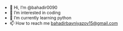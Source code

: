 - 👋 Hi, I’m @bahadir0090
- 👀 I’m interested in coding
- 🌱 I’m currently learning python
- 📫 How to reach me bahadirbayniyazov15@gmail.com

<!---
bahadir0090/bahadir0090 is a ✨ special ✨ repository because its `README.md` (this file) appears on your GitHub profile.
You can click the Preview link to take a look at your changes.
--->
